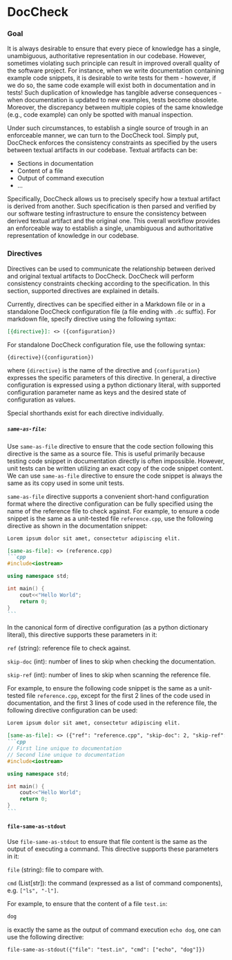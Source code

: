 # DocCheck

### Goal

It is always desirable to ensure that every piece of knowledge has a single, unambiguous, authoritative representation 
in our codebase. However, sometimes violating such principle can result in improved overall quality of the software
project. For instance, when we write documentation containing example code snippets, it is desirable to write tests
for them - however, if we do so, the same code example will exist both in documentation and in tests! Such duplication
of knowledge has tangible adverse consequences - when documentation is updated to new examples, tests become obsolete. 
Moreover, the discrepancy between multiple copies of the same knowledge (e.g., code example) can only be spotted with 
manual inspection.

Under such circumstances, to establish a single source of trough in an enforceable manner, we can turn to the DocCheck
tool. Simply put, DocCheck enforces the consistency constraints as specified by the users between textual artifacts in 
our codebase. Textual artifacts can be:
- Sections in documentation
- Content of a file
- Output of command execution
- ...

Specifically, DocCheck allows us to precisely specify how a textual artifact is derived from another. Such
specification is then parsed and verified by our software testing infrastructure to ensure the consistency between
derived textual artifact and the original one. This overall workflow provides an enforceable way to establish a single,
unambiguous and authoritative representation of knowledge in our codebase.

### Directives

Directives can be used to communicate the relationship between derived and original textual artifacts to DocCheck. 
DocCheck will perform consistency constraints checking according to the specification. In this section, supported 
directives are explained in details.

Currently, directives can be specified either in a Markdown file or in a standalone DocCheck configuration file (a file 
ending with `.dc` suffix). For markdown file, specify directive using the following syntax:

```markdown
[{directive}]: <> ({configuration})
```

For standalone DocCheck configuration file, use the following syntax:
```
{directive}({configuration})
```

where `{directive}` is the name of the directive and `{configuration}` expresses the specific 
parameters of this directive. In general, a directive configuration is expressed using a python dictionary literal, 
with supported configuration parameter name as keys and the desired state of configuration as values.

Special shorthands exist for each directive individually.

##### `same-as-file`:

Use `same-as-file` directive to ensure that the code section following this directive is the same as a source file.
This is useful primarily because testing code snippet in documentation directly is often impossible. However,
unit tests can be written utilizing an exact copy of the code snippet content. We can use `same-as-file` directive 
to ensure the code snippet is always the same as its copy used in some unit tests. 

`same-as-file` directive supports a convenient short-hand configuration format where the directive configuration can 
be fully specified using the name of the reference file to check against. For example, to ensure a code snippet is the 
same as a unit-tested file `reference.cpp`, use the following directive as shown in the documentation snippet:

[same-as-file]: <> (doc/doc_check/test/same-as-file/simple/README.md)
````markdown
Lorem ipsum dolor sit amet, consectetur adipiscing elit.

[same-as-file]: <> (reference.cpp)
```cpp
#include<iostream>

using namespace std;

int main() {
    cout<<"Hello World";
    return 0;
}
```
````

In the canonical form of directive configuration (as a python dictionary literal), this directive supports these parameters in it:

`ref` (string): reference file to check against.

`skip-doc` (int): number of lines to skip when checking the documentation.

`skip-ref` (int): number of lines to skip when scanning the reference file.

For example, to ensure the following code snippet is the same as a unit-tested file `reference.cpp`, except for the first 2 lines of the code used in documentation, and the first 3 lines of code used in the reference file, the following directive configuration can be used:

[same-as-file]: <> (doc/doc_check/test/same-as-file/skip-doc-ref/README.md)
````markdown
Lorem ipsum dolor sit amet, consectetur adipiscing elit.

[same-as-file]: <> ({"ref": "reference.cpp", "skip-doc": 2, "skip-ref": 3})
```cpp
// First line unique to documentation
// Second line unique to documentation
#include<iostream>

using namespace std;

int main() {
    cout<<"Hello World";
    return 0;
}
```
````

#### `file-same-as-stdout`

Use `file-same-as-stdout` to ensure that file content is the same as the output of executing a command.
This directive supports these parameters in it:

`file` (string): file to compare with.

`cmd` (List[str]): the command (expressed as a list of command components), e.g. `["ls", "-l"]`.

For example, to ensure that the content of a file `test.in`:
```markdown
dog
```

is exactly the same as the output of command execution `echo dog`, one can use the following directive:
```
file-same-as-stdout({"file": "test.in", "cmd": ["echo", "dog"]})
```
